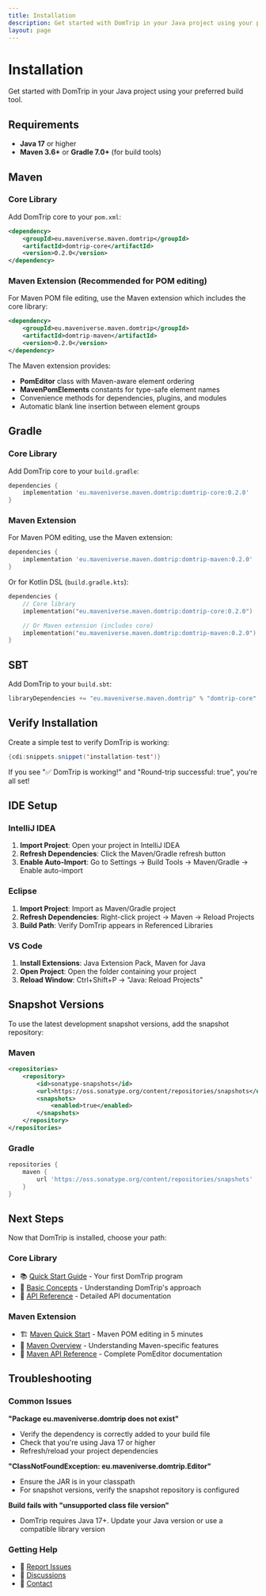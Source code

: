 ```yaml
---
title: Installation
description: Get started with DomTrip in your Java project using your preferred build tool
layout: page
---
```


# Installation

Get started with DomTrip in your Java project using your preferred build tool.

## Requirements

- **Java 17** or higher
- **Maven 3.6+** or **Gradle 7.0+** (for build tools)

## Maven

### Core Library

Add DomTrip core to your `pom.xml`:

```xml
<dependency>
    <groupId>eu.maveniverse.maven.domtrip</groupId>
    <artifactId>domtrip-core</artifactId>
    <version>0.2.0</version>
</dependency>
```

### Maven Extension (Recommended for POM editing)

For Maven POM file editing, use the Maven extension which includes the core library:

```xml
<dependency>
    <groupId>eu.maveniverse.maven.domtrip</groupId>
    <artifactId>domtrip-maven</artifactId>
    <version>0.2.0</version>
</dependency>
```

The Maven extension provides:
- **PomEditor** class with Maven-aware element ordering
- **MavenPomElements** constants for type-safe element names
- Convenience methods for dependencies, plugins, and modules
- Automatic blank line insertion between element groups

## Gradle

### Core Library

Add DomTrip core to your `build.gradle`:

```groovy
dependencies {
    implementation 'eu.maveniverse.maven.domtrip:domtrip-core:0.2.0'
}
```

### Maven Extension

For Maven POM editing, use the Maven extension:

```groovy
dependencies {
    implementation 'eu.maveniverse.maven.domtrip:domtrip-maven:0.2.0'
}
```

Or for Kotlin DSL (`build.gradle.kts`):

```kotlin
dependencies {
    // Core library
    implementation("eu.maveniverse.maven.domtrip:domtrip-core:0.2.0")

    // Or Maven extension (includes core)
    implementation("eu.maveniverse.maven.domtrip:domtrip-maven:0.2.0")
}
```

## SBT

Add DomTrip to your `build.sbt`:

```scala
libraryDependencies += "eu.maveniverse.maven.domtrip" % "domtrip-core" % "0.2.0"
```

## Verify Installation

Create a simple test to verify DomTrip is working:

```java
{cdi:snippets.snippet('installation-test')}
```

If you see "✅ DomTrip is working!" and "Round-trip successful: true", you're all set!

## IDE Setup

### IntelliJ IDEA

1. **Import Project**: Open your project in IntelliJ IDEA
2. **Refresh Dependencies**: Click the Maven/Gradle refresh button
3. **Enable Auto-Import**: Go to Settings → Build Tools → Maven/Gradle → Enable auto-import

### Eclipse

1. **Import Project**: Import as Maven/Gradle project
2. **Refresh Dependencies**: Right-click project → Maven → Reload Projects
3. **Build Path**: Verify DomTrip appears in Referenced Libraries

### VS Code

1. **Install Extensions**: Java Extension Pack, Maven for Java
2. **Open Project**: Open the folder containing your project
3. **Reload Window**: Ctrl+Shift+P → "Java: Reload Projects"

## Snapshot Versions

To use the latest development snapshot versions, add the snapshot repository:

### Maven

```xml
<repositories>
    <repository>
        <id>sonatype-snapshots</id>
        <url>https://oss.sonatype.org/content/repositories/snapshots</url>
        <snapshots>
            <enabled>true</enabled>
        </snapshots>
    </repository>
</repositories>
```

### Gradle

```groovy
repositories {
    maven {
        url 'https://oss.sonatype.org/content/repositories/snapshots'
    }
}
```

## Next Steps

Now that DomTrip is installed, choose your path:

### Core Library
- 📚 [Quick Start Guide](../../docs/getting-started/quick-start/) - Your first DomTrip program
- 🧠 [Basic Concepts](../../docs/getting-started/basic-concepts/) - Understanding DomTrip's approach
- 🚀 [API Reference](../../docs/api/editor/) - Detailed API documentation

### Maven Extension
- 🏗️ [Maven Quick Start](../../docs/maven/quick-start/) - Maven POM editing in 5 minutes
- 📖 [Maven Overview](../../docs/maven/overview/) - Understanding Maven-specific features
- 🔧 [Maven API Reference](../../docs/maven/api/) - Complete PomEditor documentation

## Troubleshooting

### Common Issues

**"Package eu.maveniverse.domtrip does not exist"**
- Verify the dependency is correctly added to your build file
- Check that you're using Java 17 or higher
- Refresh/reload your project dependencies

**"ClassNotFoundException: eu.maveniverse.domtrip.Editor"**
- Ensure the JAR is in your classpath
- For snapshot versions, verify the snapshot repository is configured

**Build fails with "unsupported class file version"**
- DomTrip requires Java 17+. Update your Java version or use a compatible library version

### Getting Help

- 🐛 [Report Issues](https://github.com/maveniverse/domtrip/issues)
- 💬 [Discussions](https://github.com/maveniverse/domtrip/discussions)
- 📧 [Contact](mailto:support@maveniverse.eu)
